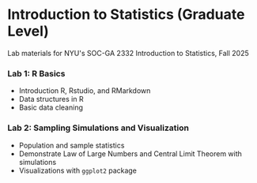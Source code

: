 # Introduction to Statistics (Graduate Level)
Lab materials for NYU's SOC-GA 2332 Introduction to Statistics, Fall 2025

### Lab 1: R Basics
+ Introduction R, Rstudio, and RMarkdown
+ Data structures in R
+ Basic data cleaning

### Lab 2: Sampling Simulations and Visualization
+ Population and sample statistics
+ Demonstrate Law of Large Numbers and Central Limit Theorem with simulations
+ Visualizations with `ggplot2` package
